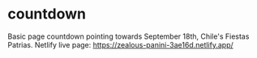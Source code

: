 # countdown

Basic page countdown pointing towards September 18th, Chile's Fiestas Patrias.
Netlify live page: https://zealous-panini-3ae16d.netlify.app/
